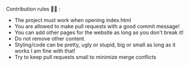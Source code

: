 Contribution rules 🧑‍⚖️ :

- The project must work when opening index.html
- You are allowed to make pull requests with a good commit message!
- You can add other pages for the website as long as you don't break it!
- Do not remove other content.
- Styling/code can be pretty, ugly or stupid, big or small as long as it works I am fine with that!
- Try to keep pull requests small to minimize merge conflicts
